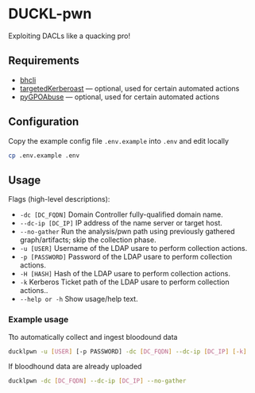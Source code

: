 # DUCKL-pwn
Exploiting DACLs like a quacking pro!
## Requirements
- [bhcli](https://github.com/exploide/bhcli)
- [targetedKerberoast](https://github.com/ShutdownRepo/targetedKerberoast) — optional, used for certain automated actions
- [pyGPOAbuse](https://github.com/Hackndo/pyGPOAbuse) — optional, used for certain automated actions
## Configuration
Copy the example config file `.env.example` into `.env` and edit locally
```sh
cp .env.example .env
```
## Usage 
Flags (high-level descriptions):
- `-dc [DC_FQDN]`
  Domain Controller fully-qualified domain name.
- `--dc-ip [DC_IP]`
  IP address of the name server or target host.
- `--no-gather`
  Run the analysis/pwn path using previously gathered graph/artifacts; skip the collection phase.
- `-u [USER]`
  Username of the LDAP usare to perform collection actions.
- `-p [PASSWORD]`
  Password of the LDAP usare to perform collection actions.
- `-H [HASH]`
  Hash of the LDAP usare to perform collection actions.
- `-k`
  Kerberos Ticket path of the LDAP usare to perform collection actions..
- `--help or -h`
  Show usage/help text.
### Example usage
Tto automatically collect and ingest bloodound data
```sh
ducklpwn -u [USER] [-p PASSWORD] -dc [DC_FQDN] --dc-ip [DC_IP] [-k]
```
If bloodhound data are already uploaded
```sh
ducklpwn -dc [DC_FQDN] --dc-ip [DC_IP] --no-gather
```
